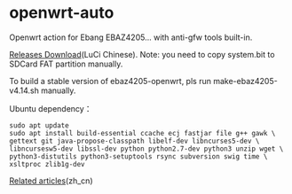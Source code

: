 # openwrt-auto

Openwrt action for Ebang EBAZ4205... with anti-gfw tools built-in. 

[Releases Download](https://github.com/Elrori/openwrt-auto/releases)(LuCi Chinese). Note: you need to copy system.bit to SDCard FAT partition manually.

To build a stable version of ebaz4205-openwrt, pls run make-ebaz4205-v4.14.sh manually.

Ubuntu dependency：

```
sudo apt update
sudo apt install build-essential ccache ecj fastjar file g++ gawk \
gettext git java-propose-classpath libelf-dev libncurses5-dev \
libncursesw5-dev libssl-dev python python2.7-dev python3 unzip wget \
python3-distutils python3-setuptools rsync subversion swig time \
xsltproc zlib1g-dev
```

[Related articles](https://blog.csdn.net/z951573431/article/details/123819564)(zh_cn)

